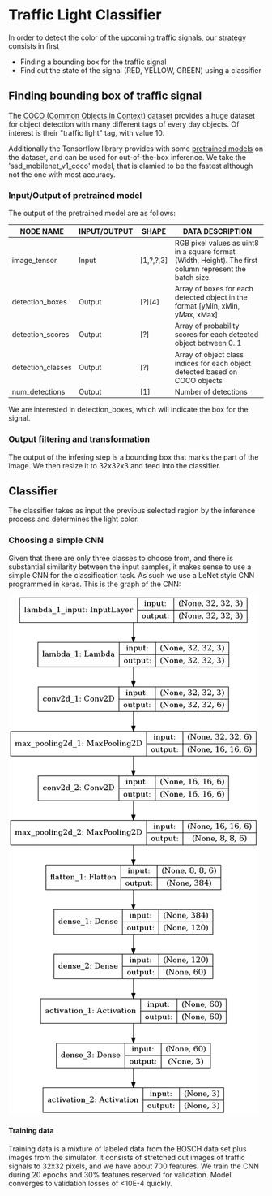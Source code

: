 # Traffic Light Classifier

In order to detect the color of the upcoming traffic signals, our strategy consists in first

- Finding a bounding box for the traffic signal
- Find out the state of the signal (RED, YELLOW, GREEN) using a classifier

## Finding bounding box of traffic signal
The [COCO (Common Objects in Context) dataset](http://cocodataset.org/) provides a huge dataset for object detection with many different tags of every day objects. Of interest is their "traffic light" tag, with value 10.

Additionally the Tensorflow library provides with some [pretrained models](https://github.com/tensorflow/models/blob/477ed41e7e4e8a8443bc633846eb01e2182dc68a/object_detection/g3doc/detection_model_zoo.md) on the dataset, and can be used for out-of-the-box inference. We take the 'ssd_mobilenet_v1_coco' model, that is clamied to be the fastest although not the one with most accuracy.

### Input/Output of pretrained model
The output of the pretrained model are as follows:

| NODE NAME         | INPUT/OUTPUT | SHAPE     | DATA DESCRIPTION                                                                                         |
|-------------------|--------------|-----------|----------------------------------------------------------------------------------------------------------|
| image_tensor      | Input        | [1,?,?,3] | RGB pixel values as uint8 in a square format (Width, Height). The first column represent the batch size. |
| detection_boxes   | Output       | [?][4]    | Array of boxes for each detected object in the format [yMin, xMin, yMax, xMax]                           |
| detection_scores  | Output       | [?]       | Array of probability scores for each detected object between 0..1                                        |
| detection_classes | Output       | [?]       | Array of object class indices for each object detected based on COCO objects                             |
| num_detections    | Output       | [1]       | Number of detections                                                                                     |

We are interested in detection_boxes, which will indicate the box for the signal.

### Output filtering and transformation
The output of the infering step is a bounding box that marks the part of the image. We then resize it to 32x32x3 and feed into the classifier.

## Classifier 
The classifier takes as input the previous selected region by the inference process and determines the light color.
### Choosing a simple CNN
Given that there are only three classes to choose from, and there is substantial similarity between the input samples, it makes sense to use a simple CNN for the classification task. As such we use a LeNet style CNN programmed in keras.
This is the graph of the CNN:

![alt text](model.png "CNN model")

#### Training data
Training data is a mixture of labeled data from the BOSCH data set plus images from the simulator. It consists of stretched out images of traffic signals to 32x32 pixels, and we have about 700 features. We train the CNN during 20 epochs and 30% features reserved for validation. Model converges to validation losses of <10E-4 quickly.


